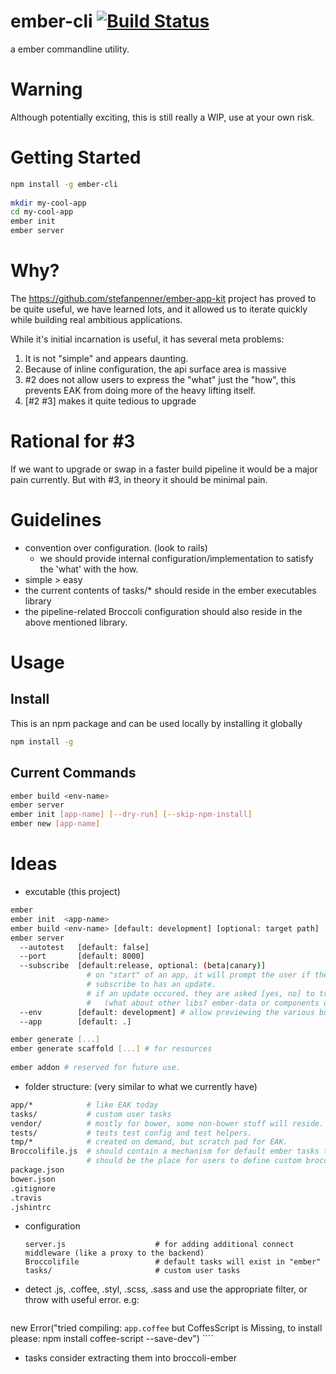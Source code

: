ember-cli [![Build Status](https://travis-ci.org/stefanpenner/ember-cli.png?branch=master)](https://travis-ci.org/stefanpenner/ember-cli)
=========

a ember commandline utility.


Warning
=======

Although potentially exciting, this is still really a WIP, use at your own risk.


Getting Started
===============

```sh
npm install -g ember-cli
 
mkdir my-cool-app
cd my-cool-app
ember init
ember server
```

Why?
====

The https://github.com/stefanpenner/ember-app-kit project has proved to be quite useful, we have learned lots, and
it allowed us to iterate quickly while building real ambitious applications.

While it's initial incarnation is useful, it has several meta problems:

1. It is not "simple" and appears daunting.
2. Because of inline configuration, the api surface area is massive
3. #2 does not allow users to express the "what" just the "how", this prevents EAK from doing more of the heavy lifting itself.
4. [#2 #3] makes it quite tedious to upgrade

Rational for #3
===============

If we want to upgrade or swap in a faster build pipeline it would be a major pain currently. But with #3, in theory it should be minimal pain.

Guidelines
==========
  - convention over configuration. (look to rails)
    - we should provide internal configuration/implementation to satisfy the 'what' with the how.
  - simple > easy
  - the current contents of tasks/* should reside in the ember executables library
  - the pipeline-related Broccoli configuration should also reside in the above mentioned library.

Usage
===========

Install
------------

This is an npm package and can be used locally by installing it globally

```sh
npm install -g
```

Current Commands
----------------

```sh
ember build <env-name>
ember server
ember init [app-name] [--dry-run] [--skip-npm-install]
ember new [app-name]
```

Ideas
=====
  - excutable  (this project)

  ```sh
  ember
  ember init  <app-name>
  ember build <env-name> [default: development] [optional: target path]
  ember server
    --autotest   [default: false]
    --port       [default: 8000]
    --subscribe  [default:release, optional: (beta|canary)] 
                   # on "start" of an app, it will prompt the user if the channel they
                   # subscribe to has an update.
                   # if an update occured. they are asked [yes, no] to try the update (using bower)
                   #   (what about other libs? ember-data or components or..)
    --env        [default: development] # allow previewing the various build envs.
    --app        [default: .]

  ember generate [...]
  ember generate scaffold [...] # for resources
      
  ember addon # reserved for future use.
  ```
  - folder structure: (very similar to what we currently have)
  
  ```sh
  app/*            # like EAK today
  tasks/           # custom user tasks
  vendor/          # mostly for bower, some non-bower stuff will reside.
  tests/           # tests test config and test helpers.
  tmp/*            # created on demand, but scratch pad for EAK.
  Broccolifile.js  # should contain a mechanism for default ember tasks to be loaded
                   # should be the place for users to define custom broccoli related things.
  package.json
  bower.json
  .gitignore
  .travis
  .jshintrc
  ```
  
  - configuration
    ```shell
    server.js                    # for adding additional connect middleware (like a proxy to the backend)
    Broccolifile                 # default tasks will exist in "ember"
    tasks/                       # custom user tasks
    ```
  - detect .js, .coffee, .styl, .scss, .sass
    and use the appropriate filter, or throw with useful error.
    e.g: 
    ```javascript
new Error("tried compiling: `app.coffee` but CoffesScript is Missing, to install please: npm install coffee-script --save-dev")
     ````

  - tasks
    consider extracting them into broccoli-ember
